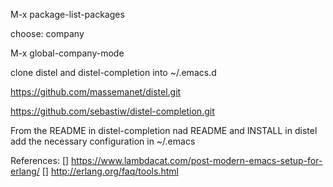 M-x
package-list-packages

choose: company

M-x
global-company-mode

clone distel and distel-completion into ~/.emacs.d

https://github.com/massemanet/distel.git

https://github.com/sebastiw/distel-completion.git


From the README in distel-completion nad README and INSTALL in distel 
add the necessary configuration in ~/.emacs

References:
[] https://www.lambdacat.com/post-modern-emacs-setup-for-erlang/
[] http://erlang.org/faq/tools.html
